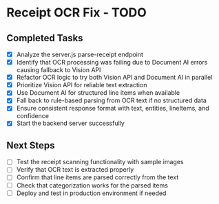 # Receipt OCR Fix - TODO

## Completed Tasks
- [x] Analyze the server.js parse-receipt endpoint
- [x] Identify that OCR processing was failing due to Document AI errors causing fallback to Vision API
- [x] Refactor OCR logic to try both Vision API and Document AI in parallel
- [x] Prioritize Vision API for reliable text extraction
- [x] Use Document AI for structured line items when available
- [x] Fall back to rule-based parsing from OCR text if no structured data
- [x] Ensure consistent response format with text, entities, lineItems, and confidence
- [x] Start the backend server successfully

## Next Steps
- [ ] Test the receipt scanning functionality with sample images
- [ ] Verify that OCR text is extracted properly
- [ ] Confirm that line items are parsed correctly from the text
- [ ] Check that categorization works for the parsed items
- [ ] Deploy and test in production environment if needed
